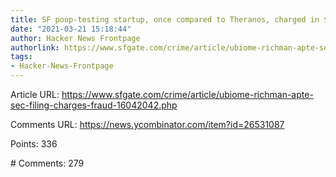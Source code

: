 ```yaml
---
title: SF poop-testing startup, once compared to Theranos, charged in $60M fraud scheme
date: "2021-03-21 15:18:44"
author: Hacker News Frontpage
authorlink: https://www.sfgate.com/crime/article/ubiome-richman-apte-sec-filing-charges-fraud-16042042.php
tags:
- Hacker-News-Frontpage
---
```


<p>Article URL: <a href="https://www.sfgate.com/crime/article/ubiome-richman-apte-sec-filing-charges-fraud-16042042.php">https://www.sfgate.com/crime/article/ubiome-richman-apte-sec-filing-charges-fraud-16042042.php</a></p>
<p>Comments URL: <a href="https://news.ycombinator.com/item?id=26531087">https://news.ycombinator.com/item?id=26531087</a></p>
<p>Points: 336</p>
<p># Comments: 279</p>
